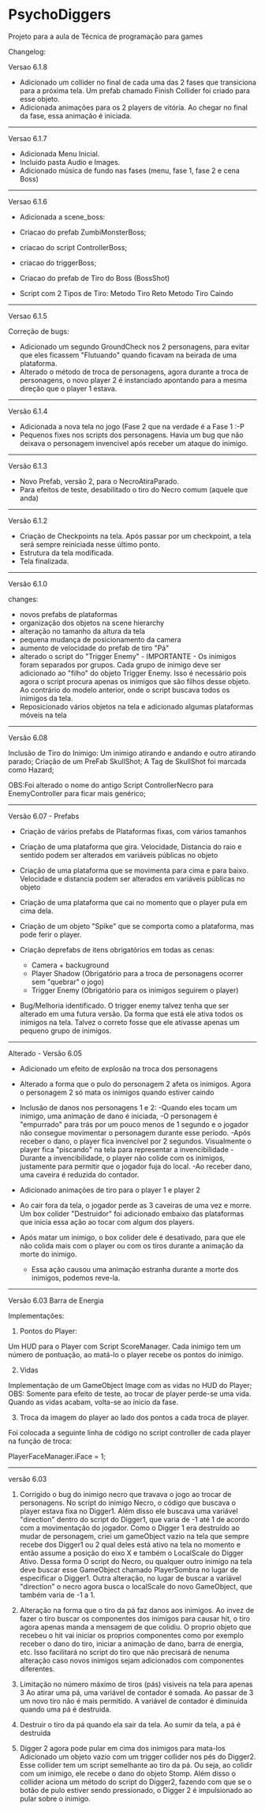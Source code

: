 # PsychoDiggers
Projeto para a aula de Técnica de programação para games

Changelog:

Versao 6.1.8

- Adicionado um collider no final de cada uma das 2 fases que transiciona para a próxima tela. Um prefab chamado Finish Collider foi criado para esse objeto.
- Adicionada animações para os 2 players de vitória. Ao chegar no final da fase, essa animação é iniciada.

____________________________________________________________________________________________________

Versao 6.1.7

- Adicionada Menu Inicial.
- Incluido pasta Audio e Images.
- Adicionado música de fundo nas fases (menu, fase 1, fase 2 e cena Boss)



____________________________________________________________________________________________________
Versao 6.1.6 

- Adicionada a scene_boss:
- Criacao do prefab ZumbiMonsterBoss;
- criacao do script ControllerBoss;
- criacao do triggerBoss;

- Criacao do prefab de Tiro do Boss (BossShot)
- Script com 2 Tipos de Tiro:
	Metodo Tiro Reto
	Metodo Tiro Caindo

____________________________________________________________________________________________________




Versao 6.1.5

Correção de bugs:

- Adicionado um segundo GroundCheck nos 2 personagens, para evitar que eles ficassem "Flutuando" quando ficavam na beirada de uma plataforma.
- Alterado o método de troca de personagens, agora durante a troca de personagens, o novo player 2 é instanciado apontando para a mesma direção que o player 1 estava. 

____________________________________________________________________________________________________


Versão 6.1.4

- Adicionada a nova tela no jogo (Fase 2 que na verdade é a Fase 1 :-P
- Pequenos fixes nos scripts dos personagens. Havia um bug que não deixava o personagem invencivel após receber um ataque do inimigo.

____________________________________________________________________________________________________

Versão 6.1.3

- Novo Prefab, versão 2, para o NecroAtiraParado.
- Para efeitos de teste, desabilitado o tiro do Necro comum (aquele que anda)

____________________________________________________________________________________________________

Versão 6.1.2

- Criação de Checkpoints na tela. Após passar por um checkpoint, a tela será sempre reiniciada nesse último ponto.
- Estrutura da tela modificada.
- Tela finalizada.

____________________________________________________________________________________________________

Versão 6.1.0

changes:
- novos prefabs de plataformas
- organização dos objetos na scene hierarchy
- alteração no tamanho da altura da tela
- pequena mudança de posicionamento da camera
- aumento de velocidade do prefab de tiro "Pá"
- alterado o script do "Trigger Enemy" - IMPORTANTE - Os inimigos foram separados por grupos. Cada grupo de inimigo deve ser adicionado ao "filho" do objeto Trigger Enemy. Isso é necessário pois agora o script procura apenas os inimigos que são filhos desse objeto. Ao contrário do modelo anterior, onde o script buscava todos os inimigos da tela.
- Reposicionado vários objetos na tela e adicionado algumas plataformas móveis na tela

____________________________________________________________________________________________________

Versão 6.08 

Inclusão de Tiro do Inimigo:
Um inimigo atirando e andando e outro atirando parado;
Criação de um PreFab SkullShot;
A Tag de SkullShot foi marcada como Hazard;

OBS:Foi alterado o nome do antigo Script ControllerNecro para EnemyController para ficar mais genérico;

____________________________________________________________________________________________________
Versão 6.07 - Prefabs

- Criação de vários prefabs de Plataformas fixas, com vários tamanhos

- Criação de uma plataforma que gira. Velocidade, Distancia do raio e sentido podem ser alterados em variáveis públicas no objeto

- Criação de uma plataforma que se movimenta para cima e para baixo. Velocidade e distancia podem ser alterados em variáveis públicas no objeto

- Criação de uma plataforma que cai no momento que o player pula em cima dela.

- Criação de um objeto "Spike" que se comporta como a plataforma, mas pode ferir o player.

- Criação deprefabs de itens obrigatórios em todas as cenas:
	- Camera + backuground
	- Player Shadow (Obrigatório para a troca de personagens ocorrer sem "quebrar" o jogo)
	- Trigger Enemy (Obrigatório para os inimigos seguirem o player)

- Bug/Melhoria identificado. O trigger enemy talvez tenha que ser alterado em uma futura versão. Da forma que está ele ativa todos os inimigos na tela. Talvez o correto fosse que ele ativasse apenas um pequeno grupo de inimigos.

____________________________________________________________________________________________________

Alterado - Versão 6.05

- Adicionado um efeito de explosão na troca dos personagens

- Alterado a forma que o pulo do personagem 2 afeta os inimigos. Agora o personagem 2 só mata os inimigos quando estiver caindo

- Inclusão de danos nos personagens 1 e 2:
	-Quando eles tocam um inimigo, uma animação de dano é iniciada, 
	-O personagem é "empurrado" para trás por um pouco menos de 1 segundo e o jogador não consegue movimentar o personagem durante esse período.
	-Após receber o dano, o player fica invencível por 2 segundos. Visualmente o player fica "piscando" na tela para representar a invencibilidade
	-Durante a invencibilidade, o player não colide com os inimigos, justamente para permitir que o jogador fuja do local.
	-Ao receber dano, uma caveira é reduzida do contador.

- Adicionado animações de tiro para o player 1 e player 2

- Ao cair fora da tela, o jogador perde as 3 caveiras de uma vez e morre. Um box colider "Destruidor" foi adicionado embaixo das plataformas que inicia essa ação ao tocar com  algum dos players.

- Após matar um inimigo, o box colider dele é desativado, para que ele não colida mais com o player ou com os tiros durante a animação da morte do inimigo.
	- Essa ação causou uma animação estranha durante a morte dos inimigos, podemos reve-la.


______________________________________________________________________________________________________

Versão 6.03 Barra de Energia

Implementações:

1) Pontos do Player:

Um HUD para o Player com Script ScoreManager.
Cada inimigo tem um número de pontuação, ao matá-lo o player recebe os pontos do inimigo.

2) Vidas

Implementação de um GameObject Image com as vidas no HUD do Player;
OBS: Somente para efeito de teste, ao trocar de player perde-se uma vida. Quando as vidas acabam, volta-se ao ínicio da fase.

3) Troca da imagem do player ao lado dos pontos a cada troca de player.

Foi colocada a seguinte linha de código no script controller de cada player na função de troca:

PlayerFaceManager.iFace = 1;

______________________________________________________________________________________________________

versão 6.03

1) Corrigido o bug do inimigo necro que travava o jogo ao trocar de personagens.
No script do inimigo Necro, o código que buscava o player estava fixa no Digger1. 
Além disso ele buscava uma variável "direction" dentro do script do Digger1, que varia de -1 até 1 de acordo com a movimentação do jogador. 
Como o Digger 1 era destruído ao mudar de personagem, criei um gameObject vazio na tela que sempre recebe dos Digger1 ou 2 qual deles está ativo na tela no momento e então assume a posição do eixo X e também o LocalScale do Digger Ativo. 
Dessa forma O script do Necro, ou qualquer outro inimigo na tela deve buscar esse GameObject chamado PlayerSombra no lugar de especificar o Digger1. 
Outra alteração, no lugar de buscar a variável "direction" o necro agora busca o localScale do novo GameObject, que também varia de -1 a 1.

2) Alteração na forma que o tiro da pá faz danos aos inimigos.
Ao invez de fazer o tiro buscar os componentes dos inimigos para causar hit, o tiro agora apenas manda a mensagem de que colidiu. O proprio objeto que recebeu o hit vai iniciar os proprios componentes como por exemplo receber o dano do tiro, iniciar a animação de dano, barra de energia, etc. 
Isso facilitará no script do tiro que não precisará de nenuma alteração caso novos inimigos sejam adicionados com componentes diferentes.

3) Limitação no número máximo de tiros (pás) visiveis na tela para apenas 3
Ao atirar uma pá, uma variável de contador é somada. Ao passar de 3 um novo tiro não é mais permitido.
A variável de contador é diminuida quando uma pá é destruida.

4) Destruir o tiro da pá quando ela sair da tela.
Ao sumir da tela, a pá é destruida

5) Digger 2 agora pode pular em cima dos inimigos para mata-los
Adicionado um objeto vazio com um trigger collider nos pés do Digger2. Esse collider tem um script semelhante ao tiro da pá. Ou seja, ao colidir com um inimigo, ele recebe o dano do objeto Stomp. Além disso o collider aciona um método do script do Digger2, fazendo com que se o botão de pulo estiver sendo pressionado, o Digger 2 é impulsionado ao pular sobre o inimigo.
